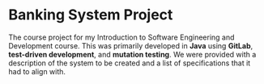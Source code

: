# Banking System Project
The course project for my Introduction to Software Engineering and Development course. This was primarily developed in **Java** using **GitLab**, **test-driven development**, and **mutation testing**. We were provided with a description of the system to be created and a list of specifications that it had to align with. 
